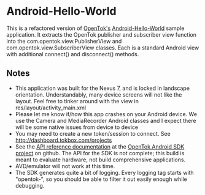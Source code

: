 Android-Hello-World
===================

This is a refactored version of [OpenTok's](https://github.com/opentok) [Android-Hello-World](https://github.com/opentok/Android-Hello-World) sample application.  It extracts the OpenTok publisher and subscriber view function into the com.opentok.view.PublisherView and com.opentok.view.SubscriberView classes.  Each is a standard Android view with additional connect() and disconnect() methods.

## Notes

* This application was built for the Nexus 7, and is locked in landscape orientation. Understandably, many device screens will not like the layout. Feel free to tinker around with the view in res/layout/activity_main.xml
* Please let me know if/how this app crashes on your Android device. We use the Camera and MediaRecorder Android classes and I expect there will be some native issues from device to device
* You may need to create a new token/session to connect. See http://dashboard.tokbox.com/projects
* See the [API reference documentation](http://opentok.github.com/opentok-android-sdk) at the [OpenTok Android SDK project](https://github.com/opentok/opentok-android-sdk) on github. The API for the SDK is not complete; this build is meant to evaluate hardware, not build comprehensive applications.
* AVD/emulator will not work at this time.
* The SDK generates quite a bit of logging. Every logging tag starts with "opentok-", so you should be able to filter it out easily enough while debugging.
